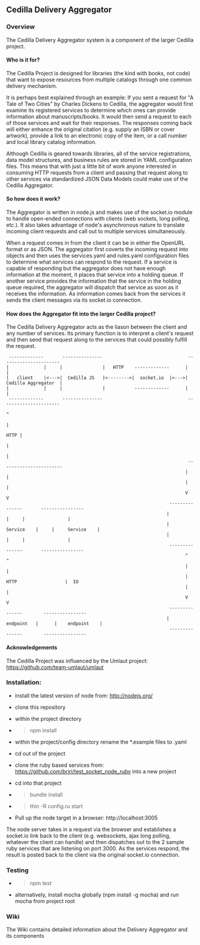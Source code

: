 ## Cedilla Delivery Aggregator

### Overview

The Cedilla Delivery Aggregator system is a component of the larger Cedilla project. 

#### Who is it for?

The Cedilla Project is designed for libraries (the kind with books, not code) that want to expose resources from multiple catalogs through one common delivery mechanism.

It is perhaps best explained through an example:
  If you sent a request for "A Tale of Two Cities" by Charles Dickens to Cedilla, the aggregator would first examine its registered services to determine which ones can provide information about manuscripts/books. It would then send a request to each of those services and wait for their responses. The responses coming back will either enhance the original citation (e.g. supply an ISBN or cover artwork), provide a link to an electronic copy of the item, or a call number and local library catalog information. 

Although Cedilla is geared towards libraries, all of the service registrations, data model structures, and business rules are stored in YAML configuration files. This means that with just a little bit of work anyone interested in consuming HTTP requests from a client and passing that request along to other services via standardized JSON Data Models could make use of the Cedilla Aggregator.
  
#### So how does it work?

The Aggregator is written in node.js and makes use of the socket.io module to handle open-ended connections with clients (web sockets, long polling, etc.). It also takes advantage of node's asynchronous nature to translate incoming client requests and call out to multiple services simultaneously.

When a request comes in from the client it can be in either the OpenURL format or as JSON. The aggregator first coverts the incoming request into objects and then uses the services.yaml and rules.yaml configuration files to determine what services can respond to the request. If a service is capable of responding but the aggregator does not have enough information at the moment, it places that service into a holding queue. If another service provides the information that the service in the holding queue required, the aggregator will dispatch that service as soon as it receives the information. As information comes back from the services it sends the client messages via its socket.io connection.

#### How does the Aggregator fit into the larger Cedilla project?

The Cedilla Delivery Aggregator acts as the liason between the client and any number of services. Its primary function is to interpret a client's request and then send that request along to the services that could possibly fulfill the request.

```
 -------------       ---------------                                ----------------------
|             |     |               |   HTTP    -------------      |                      |
|   client    |<--->|  Cedilla JS   |<-------->|  socket.io  |<--->|  Cedilla Aggregator  |
|             |     |               |           -------------      |                      |
 -------------       ---------------                                ----------------------
                                                                              ^
                                                                              |
                                                                         HTTP | 
			            													  |
                                                                              |
                                                                    -----------------------
                                                                   |                       |
												 			       |                       |
																   V                       V
															 ---------------	   ----------------
														    |               |     |                |
															|    Service    |     |     Service    |
															|               |     |                |
															 ---------------       ----------------
																   ^                       ^
																   |                       |
																   | HTTP                  |  IO
																   |                       |
																   V                       V
															 ---------------        ----------------
															|    endpoint   |      |    endpoint    |
															 ---------------        ----------------
```

#### Acknowledgements

The Cedilla Project was influenced by the Umlaut project: https://github.com/team-umlaut/umlaut


### Installation:

* install the latest version of node from: http://nodejs.org/

* clone this repository

* within the project directory

* > npm install

* within the project/config directory rename the *.example files to .yaml

* cd out of the project

* clone the ruby based services from: https://github.com/briri/test_socket_node_ruby into a new project

* cd into that project

* > bundle install

* > thin -R config.ru start

* Pull up the node target in a browser: http://localhost:3005 

The node server takes in a request via the browser and establishes a socket.io link back to the client (e.g. websockets, ajax long polling, whatever the client can handle) and then dispatches out to the 2 sample ruby services that are listening on port 3000. As the services respond, the result is posted back to the client via the original socket.io connection.

### Testing

* > npm test

* alternatively, install mocha globally (npm install -g mocha) and run mocha from project root

### Wiki

The Wiki contains detailed information about the Delivery Aggregator and its components

